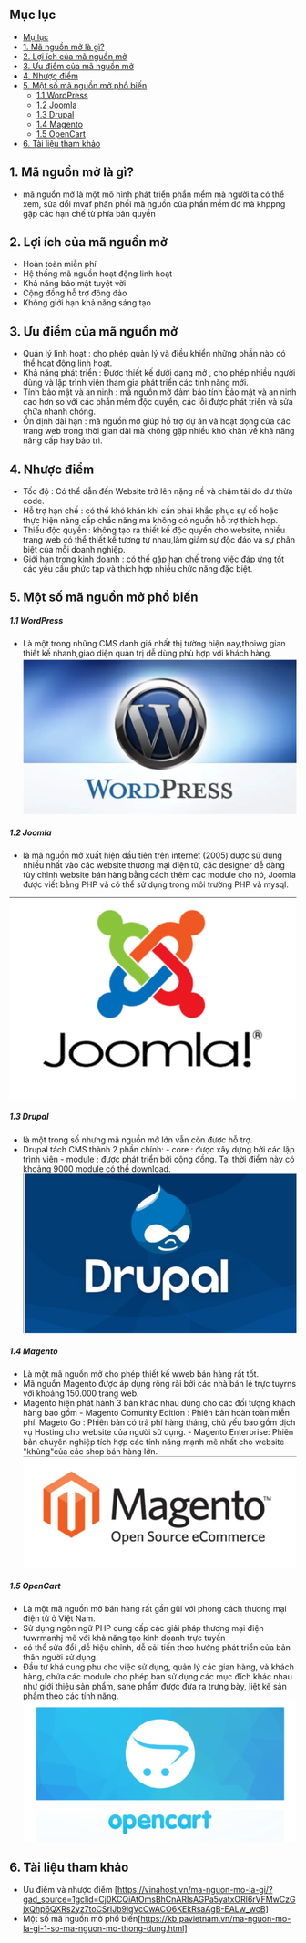## Mục lục
- [Mụ lục](#mụ-lục)
- [1. Mã nguồn mở là gì?](#1-mã-nguồn-mở-là-gì)
- [2. Lợi ích của mã nguồn mở](#2-lợi-ích-của-mã-nguồn-mở)
- [3. Ưu điểm của mã nguồn mở](#3-ưu-điểm-của-mã-nguồn-mở)
- [4. Nhược điểm](#4-nhược-điểm)
- [5. Một số mã nguồn mở phổ biến](#5-một-số-mã-nguồn-mở-phổ-biến)
    - [1.1 WordPress](#11-wordpress)
    - [1.2 Joomla](#12-joomla)
    - [1.3 Drupal](#13-drupal)
    - [1.4 Magento](#14-magento)
    - [1.5 OpenCart](#15-opencart)
- [6. Tài liệu tham khảo](#6-tài-liệu-tham-khảo)

## 1. Mã nguồn mở là gì?
- mã nguồn mở là một mô hình phát triển phần mềm mà người ta có thể xem, sửa dổi mvaf phân phối mã nguồn của phần mềm đó mà khppng gặp các hạn chế từ phía bản quyền
## 2. Lợi ích của mã nguồn mở
- Hoàn toàn miễn phí
- Hệ thống mã nguồn hoạt động linh hoạt
- Khả năng bảo mật tuyệt vời
- Cộng đồng hỗ trợ đông đảo
- Không giới hạn khả năng sáng tạo
## 3. Ưu điểm của mã nguồn mở
- Quản lý linh hoạt : cho phép quản lý và điều khiển những phần nào có thể hoạt động linh hoạt.
- Khả năng phát triển : Được thiết kế dưới dạng mở , cho phép nhiều người dùng và lập trình viên tham gia phát triển các tính năng mới.
- Tính bảo mật và an ninh : mã nguồn mở đảm bảo tính bảo mật và an ninh cao hơn so với các phần mềm độc quyền, các lỗi được phát triển và sửa chữa nhanh chóng.
- Ổn định dài hạn : mã nguồn mở giúp hỗ trợ dự án và hoạt đọng của các trang web trong thời gian dài mà không gặp nhiều khó khăn về khả năng nâng cấp hay bảo trì.
## 4. Nhược điểm 
- Tốc độ : Có thể dẫn đến Website trở lên nặng nề và chậm tải do dư thừa code.
- Hỗ trợ hạn chế : có thể khó khăn khi cần phải khắc phục sự cố hoặc thực hiện nâng cấp chắc năng mà không có nguồn hỗ trợ thích hợp.
- Thiếu độc quyền : không tạo ra thiết kế độc quyền cho website, nhiều trang web có thể thiết kế tương tự nhau,làm giảm sự độc đáo và sự phân biệt của mỗi doanh nghiệp.
- Giới hạn trong kinh doanh :  có thể gặp hạn chế trong việc đáp ứng tốt các yêu cầu phức tạp và thích hợp nhiều chức năng đặc biệt.
## 5. Một số mã nguồn mở phổ biến 
##### 1.1 WordPress
- Là một trong những CMS danh giá nhất thị tường hiện nay,thoiwg gian thiết kế nhanh,giao diện quản trị dễ dùng phù hợp với khách hàng.
![Alt text](image.png)
##### 1.2 Joomla 
- là mã nguồn mở xuất hiện đầu tiên trên internet (2005) được sử dụng nhiều nhất vào các website thương mại điện tử, các designer dễ dàng tùy chỉnh website bán hàng bằng cách thêm các module cho nó, Joomla được viết bằng PHP và có thể sử dụng trong môi trường PHP và mysql.

![Alt text](image-1.png)
##### 1.3 Drupal
- là một trong số nhưng mã nguồn mở lớn vẫn còn được hỗ trợ.
- Drupal tách CMS thành 2 phần chính:
\- core : được xây dựng bởi các lập trình viên
\- module : được phát triển bởi cộng đồng. Tại thời điểm này có khoảng 9000 module có thể download.
![Alt text](image-2.png)
##### 1.4 Magento
- Là một mã nguồn mở cho phép thiết kế wweb bán hàng rất tốt.
- Mã nguồn Magento được áp dụng rộng rãi bởi các nhà bán lẻ trực tuyrns với khoảng 150.000 trang web.
- Magento hiện phát hành 3 bản khác nhau dùng cho các đối tượng khách hàng bao gồm
\- Magento Comunity Edition : Phiên bản hoàn toàn miễn phí.
Mageto Go : Phiên bản có trả phí hàng tháng, chủ yếu bao gồm dịch vụ Hosting cho website của người sử dụng.
\- Magento Enterprise: Phiên bản chuyên nghiệp tích hợp các tính năng mạnh mẽ nhất cho website "khủng"của các shop bán hàng lớn.
![Alt text](image-3.png)
##### 1.5 OpenCart
- Là một mã nguồn mở bán hàng rất gần gũi với phong cách thương mại điện tử ở Việt Nam.
- Sử dụng ngôn ngữ PHP cung cấp các giải pháp thương mại điện tuwrmanhj mẽ với khả năng tạo kinh doanh trực tuyến 
- có thể sửa đổi ,dễ hiệu chỉnh, dễ cải tiến theo hướng phát triển của bản thân người sử dụng.
- Đầu tư khá cung phu cho việc sử dụng, quản lý các gian hàng, và khách hàng, chứa các module cho phép bạn sử dụng các mục đích khác nhau như giới thiệu sản phẩm, sane phẩm được đưa ra trưng bày, liệt kê sản phẩm theo các tính năng.
![Alt text](image-4.png)
## 6. Tài liệu tham khảo
- Ưu điểm và nhược điểm [https://vinahost.vn/ma-nguon-mo-la-gi/?gad_source=1gclid=Cj0KCQiAtOmsBhCnARIsAGPa5yatxORl6rVFMwCzGjxQhp6QXRs2yz7toCSrlJb9lqVcCwACO6KEkRsaAgB-EALw_wcB]
- Một số mã nguồn mở phổ biến[https://kb.pavietnam.vn/ma-nguon-mo-la-gi-1-so-ma-nguon-mo-thong-dung.html]
